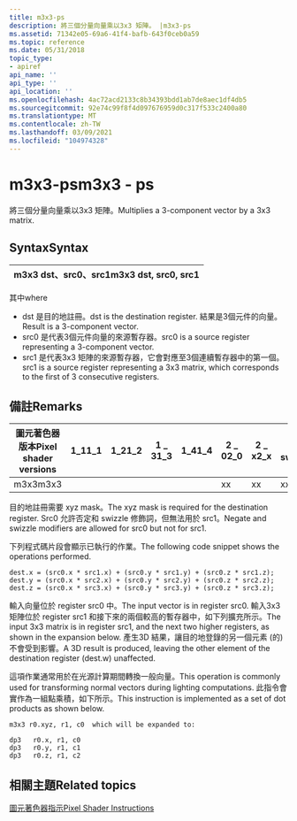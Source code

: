 ```yaml
---
title: m3x3-ps
description: 將三個分量向量乘以3x3 矩陣。 |m3x3-ps
ms.assetid: 71342e05-69a6-41f4-bafb-643f0ceb0a59
ms.topic: reference
ms.date: 05/31/2018
topic_type:
- apiref
api_name: ''
api_type: ''
api_location: ''
ms.openlocfilehash: 4ac72acd2133c8b34393bdd1ab7de8aec1df4db5
ms.sourcegitcommit: 92e74c99f8f4d097676959d0c317f533c2400a80
ms.translationtype: MT
ms.contentlocale: zh-TW
ms.lasthandoff: 03/09/2021
ms.locfileid: "104974328"
---
```

# <a name="m3x3---ps"></a><span data-ttu-id="44979-104">m3x3-ps</span><span class="sxs-lookup"><span data-stu-id="44979-104">m3x3 - ps</span></span>

<span data-ttu-id="44979-105">將三個分量向量乘以3x3 矩陣。</span><span class="sxs-lookup"><span data-stu-id="44979-105">Multiplies a 3-component vector by a 3x3 matrix.</span></span>

## <a name="syntax"></a><span data-ttu-id="44979-106">Syntax</span><span class="sxs-lookup"><span data-stu-id="44979-106">Syntax</span></span>



| <span data-ttu-id="44979-107">m3x3 dst、src0、src1</span><span class="sxs-lookup"><span data-stu-id="44979-107">m3x3 dst, src0, src1</span></span> |
|----------------------|



 

<span data-ttu-id="44979-108">其中</span><span class="sxs-lookup"><span data-stu-id="44979-108">where</span></span>

-   <span data-ttu-id="44979-109">dst 是目的地註冊。</span><span class="sxs-lookup"><span data-stu-id="44979-109">dst is the destination register.</span></span> <span data-ttu-id="44979-110">結果是3個元件的向量。</span><span class="sxs-lookup"><span data-stu-id="44979-110">Result is a 3-component vector.</span></span>
-   <span data-ttu-id="44979-111">src0 是代表3個元件向量的來源暫存器。</span><span class="sxs-lookup"><span data-stu-id="44979-111">src0 is a source register representing a 3-component vector.</span></span>
-   <span data-ttu-id="44979-112">src1 是代表3x3 矩陣的來源暫存器，它會對應至3個連續暫存器中的第一個。</span><span class="sxs-lookup"><span data-stu-id="44979-112">src1 is a source register representing a 3x3 matrix, which corresponds to the first of 3 consecutive registers.</span></span>

## <a name="remarks"></a><span data-ttu-id="44979-113">備註</span><span class="sxs-lookup"><span data-stu-id="44979-113">Remarks</span></span>



| <span data-ttu-id="44979-114">圖元著色器版本</span><span class="sxs-lookup"><span data-stu-id="44979-114">Pixel shader versions</span></span> | <span data-ttu-id="44979-115">1\_1</span><span class="sxs-lookup"><span data-stu-id="44979-115">1\_1</span></span> | <span data-ttu-id="44979-116">1\_2</span><span class="sxs-lookup"><span data-stu-id="44979-116">1\_2</span></span> | <span data-ttu-id="44979-117">1 \_ 3</span><span class="sxs-lookup"><span data-stu-id="44979-117">1\_3</span></span> | <span data-ttu-id="44979-118">1\_4</span><span class="sxs-lookup"><span data-stu-id="44979-118">1\_4</span></span> | <span data-ttu-id="44979-119">2 \_ 0</span><span class="sxs-lookup"><span data-stu-id="44979-119">2\_0</span></span> | <span data-ttu-id="44979-120">2 \_ x</span><span class="sxs-lookup"><span data-stu-id="44979-120">2\_x</span></span> | <span data-ttu-id="44979-121">2個 \_ sw</span><span class="sxs-lookup"><span data-stu-id="44979-121">2\_sw</span></span> | <span data-ttu-id="44979-122">3 \_ 0</span><span class="sxs-lookup"><span data-stu-id="44979-122">3\_0</span></span> | <span data-ttu-id="44979-123">3個 \_ sw</span><span class="sxs-lookup"><span data-stu-id="44979-123">3\_sw</span></span> |
|-----------------------|------|------|------|------|------|------|-------|------|-------|
| <span data-ttu-id="44979-124">m3x3</span><span class="sxs-lookup"><span data-stu-id="44979-124">m3x3</span></span>                  |      |      |      |      | <span data-ttu-id="44979-125">x</span><span class="sxs-lookup"><span data-stu-id="44979-125">x</span></span>    | <span data-ttu-id="44979-126">x</span><span class="sxs-lookup"><span data-stu-id="44979-126">x</span></span>    | <span data-ttu-id="44979-127">x</span><span class="sxs-lookup"><span data-stu-id="44979-127">x</span></span>     | <span data-ttu-id="44979-128">x</span><span class="sxs-lookup"><span data-stu-id="44979-128">x</span></span>    | <span data-ttu-id="44979-129">x</span><span class="sxs-lookup"><span data-stu-id="44979-129">x</span></span>     |



 

<span data-ttu-id="44979-130">目的地註冊需要 xyz mask。</span><span class="sxs-lookup"><span data-stu-id="44979-130">The xyz mask is required for the destination register.</span></span> <span data-ttu-id="44979-131">Src0 允許否定和 swizzle 修飾詞，但無法用於 src1。</span><span class="sxs-lookup"><span data-stu-id="44979-131">Negate and swizzle modifiers are allowed for src0 but not for src1.</span></span>

<span data-ttu-id="44979-132">下列程式碼片段會顯示已執行的作業。</span><span class="sxs-lookup"><span data-stu-id="44979-132">The following code snippet shows the operations performed.</span></span>


```
dest.x = (src0.x * src1.x) + (src0.y * src1.y) + (src0.z * src1.z);
dest.y = (src0.x * src2.x) + (src0.y * src2.y) + (src0.z * src2.z);
dest.z = (src0.x * src3.x) + (src0.y * src3.y) + (src0.z * src3.z);
```



<span data-ttu-id="44979-133">輸入向量位於 register src0 中。</span><span class="sxs-lookup"><span data-stu-id="44979-133">The input vector is in register src0.</span></span> <span data-ttu-id="44979-134">輸入3x3 矩陣位於 register src1 和接下來的兩個較高的暫存器中，如下列擴充所示。</span><span class="sxs-lookup"><span data-stu-id="44979-134">The input 3x3 matrix is in register src1, and the next two higher registers, as shown in the expansion below.</span></span> <span data-ttu-id="44979-135">產生3D 結果，讓目的地登錄的另一個元素 (的) 不會受到影響。</span><span class="sxs-lookup"><span data-stu-id="44979-135">A 3D result is produced, leaving the other element of the destination register (dest.w) unaffected.</span></span>

<span data-ttu-id="44979-136">這項作業通常用於在光源計算期間轉換一般向量。</span><span class="sxs-lookup"><span data-stu-id="44979-136">This operation is commonly used for transforming normal vectors during lighting computations.</span></span> <span data-ttu-id="44979-137">此指令會實作為一組點乘積，如下所示。</span><span class="sxs-lookup"><span data-stu-id="44979-137">This instruction is implemented as a set of dot products as shown below.</span></span>


```
m3x3 r0.xyz, r1, c0  which will be expanded to:

dp3   r0.x, r1, c0
dp3   r0.y, r1, c1
dp3   r0.z, r1, c2
```



## <a name="related-topics"></a><span data-ttu-id="44979-138">相關主題</span><span class="sxs-lookup"><span data-stu-id="44979-138">Related topics</span></span>

<dl> <dt>

[<span data-ttu-id="44979-139">圖元著色器指示</span><span class="sxs-lookup"><span data-stu-id="44979-139">Pixel Shader Instructions</span></span>](dx9-graphics-reference-asm-ps-instructions.md)
</dt> </dl>

 

 




